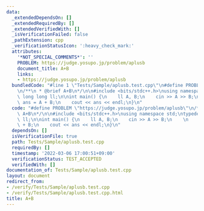 ```yaml
---
data:
  _extendedDependsOn: []
  _extendedRequiredBy: []
  _extendedVerifiedWith: []
  _isVerificationFailed: false
  _pathExtension: cpp
  _verificationStatusIcon: ':heavy_check_mark:'
  attributes:
    '*NOT_SPECIAL_COMMENTS*': ''
    PROBLEM: https://judge.yosupo.jp/problem/aplusb
    document_title: A+B
    links:
    - https://judge.yosupo.jp/problem/aplusb
  bundledCode: "#line 1 \"Tests/Sample/aplusb.test.cpp\"\n#define PROBLEM \"https://judge.yosupo.jp/problem/aplusb\"\
    \n/**\n * @brief A+B\n*/\n\n#include <bits/stdc++.h>\nusing namespace std;\ntypedef\
    \ long long ll;\n\nint main() {\n    ll A, B;\n    cin >> A >> B;\n    \n    ll\
    \ ans = A + B;\n    cout << ans << endl;\n}\n"
  code: "#define PROBLEM \"https://judge.yosupo.jp/problem/aplusb\"\n/**\n * @brief\
    \ A+B\n*/\n\n#include <bits/stdc++.h>\nusing namespace std;\ntypedef long long\
    \ ll;\n\nint main() {\n    ll A, B;\n    cin >> A >> B;\n    \n    ll ans = A\
    \ + B;\n    cout << ans << endl;\n}\n"
  dependsOn: []
  isVerificationFile: true
  path: Tests/Sample/aplusb.test.cpp
  requiredBy: []
  timestamp: '2022-03-06 17:00:51+09:00'
  verificationStatus: TEST_ACCEPTED
  verifiedWith: []
documentation_of: Tests/Sample/aplusb.test.cpp
layout: document
redirect_from:
- /verify/Tests/Sample/aplusb.test.cpp
- /verify/Tests/Sample/aplusb.test.cpp.html
title: A+B
---
```

